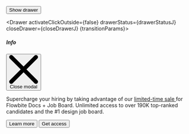 <script>

</script>

<div class="text-center">
    <Button onclick={drawerJ.toggle}>Show drawer</Button>
  </div>

<Drawer activateClickOutside={false} drawerStatus={drawerStatusJ} closeDrawer={closeDrawerJ}  {transitionParams}>
    <div class="flex items-center">
        <h5 id="drawer-label" class="inline-flex items-center mb-4 text-base font-semibold text-gray-500 dark:text-gray-400">
          <InfoCircleSolid class="w-4 h-4 me-2.5" />Info
        </h5>
        <button type="button" onclick={closeDrawerJ} class="text-gray-400 bg-transparent hover:bg-gray-200 hover:text-gray-900 rounded-lg text-sm w-8 h-8 ms-auto inline-flex justify-center items-center dark:hover:bg-gray-600 dark:hover:text-white" data-modal-hide="default-modal">
            <svg class="w-3 h-3" aria-hidden="true" xmlns="http://www.w3.org/2000/svg" fill="none" viewBox="0 0 14 14">
                <path stroke="currentColor" stroke-linecap="round" stroke-linejoin="round" stroke-width="2" d="m1 1 6 6m0 0 6 6M7 7l6-6M7 7l-6 6"/>
            </svg>
            <span class="sr-only">Close modal</span>
        </button>
      </div>
      <p class="mb-6 text-sm text-gray-500 dark:text-gray-400">
        Supercharge your hiring by taking advantage of our <a href="/" class="text-primary-600 underline dark:text-primary-500 hover:no-underline"> limited-time sale </a>
        for Flowbite Docs + Job Board. Unlimited access to over 190K top-ranked candidates and the #1 design job board.
      </p>
      <div class="grid grid-cols-2 gap-4">
        <Button color="light" href="/">Learn more</Button>
        <Button href="/" class="px-4">Get access <ArrowRightOutline class="w-3.5 h-3.5 ms-2" /></Button>
      </div>    
</Drawer>